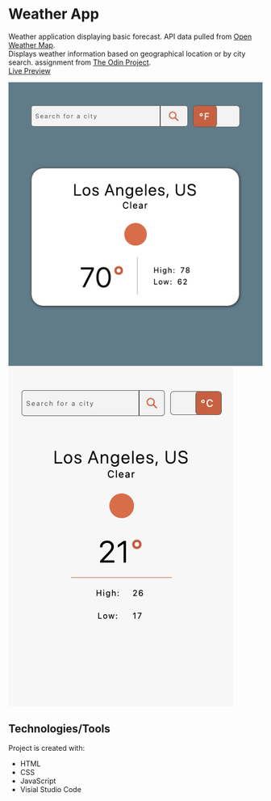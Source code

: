 # Weather App
Weather application displaying basic forecast. API data pulled from [Open Weather Map](https://openweathermap.org/).\
Displays weather information based on geographical location or by city search.
assignment from [The Odin Project](https://www.theodinproject.com/paths/full-stack-javascript/courses/javascript/lessons/weather-app).\
[Live Preview]()

![Screenshot of Project](weather-app-pic2.png)
![Screenshot of Project](weather-app-pic1.png)

## Technologies/Tools
Project is created with:
* HTML
* CSS
* JavaScript
* Visial Studio Code
